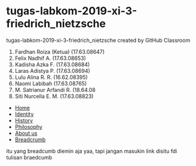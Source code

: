 # tugas-labkom-2019-xi-3-friedrich_nietzsche
tugas-labkom-2019-xi-3-friedrich_nietzsche created by GitHub Classroom
1. Fardhan Roiza (Ketua) (17.63.08647)
2. Felix Nadhif A. (17.63.08653)
3. Kadisha Azka F. (17.63.08684)
4. Laras Adistya P. (17.63.08694)
5. Lulu Alina R. R. (16.62.08395)
6. Naomi Labibah (17.63.08765)
7. M. Satrianur Arfandi R. (18.64.08
8. Siti Nurcella E. M. (17.63.08823)

<!DOCTYPE html>
<html>
<head>
  <link rel="stylesheet" href="https://use.fontawesome.com/releases/v5.7.2/css/all.css" integrity="sha384-fnmOCqbTlWIlj8LyTjo7mOUStjsKC4pOpQbqyi7RrhN7udi9RwhKkMHpvLbHG9Sr" crossorigin="anonymous">
  <nav class="breadcrumb is-centered" aria-label="breadcrumbs">
  <ul>
    <li><i style="color: cornflowerblue" class="fas fa-home"></i><a href="https://www.instagram.com/felixnadhif/">Home</a></li>
    <li><i style="color: cornflowerblue" class="far fa-id-card"></i><a href="#">Identity</a></li>
    <!DOCTYPE html>
<html>
<head> <link rel="stylesheet" href="https://cdnjs.cloudflare.com/ajax/libs/bulma/0.7.4/css/bulma.min.css" />
	<title></title>
</head>
<body>

</body>
</html>
    <li><i style="color: cornflowerblue" class="fas fa-history"></i><a href="#">History</a></li>
    <li><i style="color: cornflowerblue" class="fas fa-quote-right"></i><a href="#">Philosophy</a></li>
    <li><i style="color: cornflowerblue" class="fas fa-users"></i><a href="#">About us</a></li>
    <li class="is-active"><a href="#" aria-current="page">Breadcrumb</a></li>
  </ul>
</nav>
  <link rel="stylesheet" href="https://cdnjs.cloudflare.com/ajax/libs/bulma/0.7.4/css/bulma.min.css" />
  <title>pelik</title>
</head>
<body>
  <p>itu yang breadcumb diemin aja yaa, tapi jangan masukin link disitu fdi tulisan braedcumb</p>

</body>
</html>
